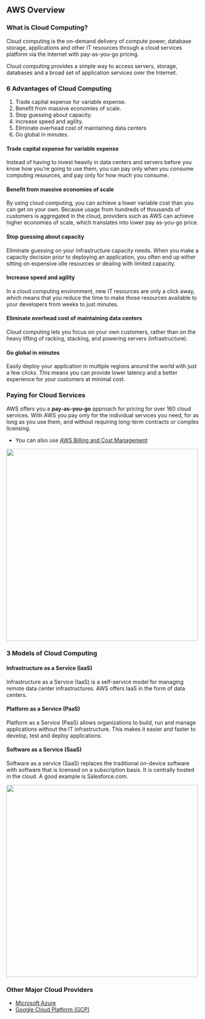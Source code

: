 ## AWS Overview

### What is Cloud Computing?
Cloud computing is the on-demand delivery of compute power, database storage, applications and other IT resources through a cloud services platform via the Internet with pay-as-you-go pricing.

Cloud computing provides a simple way to access servers, storage, databases and a broad set of application services over the Internet.  

### 6 Advantages of Cloud Computing

1. Trade capital expense for variable expense.
2. Benefit from massive economies of scale.
3. Stop guessing about capacity.
4. Increase speed and agility.
5. Eliminate overhead cost of maintaining data centers
6. Go global in minutes.

#### Trade capital expense for variable expense
Instead of having to invest heavily in data centers and servers before you know how you’re going to use them, you can pay only when you consume computing resources, and pay only for how much you consume.

#### Benefit from massive economies of scale
By using cloud computing, you can achieve a lower variable cost than you can get on your own. Because usage from hundreds of thousands of customers is aggregated in the cloud, providers such as AWS can achieve higher economies of scale, which translates into lower pay as-you-go price.

#### Stop guessing about capacity
Eliminate guessing on your infrastructure capacity needs. When you make a capacity decision prior to deploying an application, you often end up either sitting on expensive idle resources or dealing with limited capacity.

#### Increase speed and agility
In a cloud computing environment, new IT resources are only a click away, which means that you reduce the time to make those resources available to your developers from weeks to just minutes.

#### Eliminate overhead cost of maintaining data centers
Cloud computing lets you focus on your own customers, rather than on the heavy lifting of racking, stacking, and powering servers (infrastructure).

#### Go global in minutes
Easily deploy your application in multiple regions around the world with just a few clicks. This means you can provide lower latency and a better experience for your customers at minimal cost.

### Paying for Cloud Services
AWS offers you a **pay-as-you-go** approach for pricing for over 160 cloud services.  With AWS you pay only for the individual services you need, for as long as you use them, and without requiring long-term contracts or complex licensing. 

* You can also use [AWS Billing and Cost Management](https://docs.aws.amazon.com/awsaccountbilling/latest/aboutv2/billing-what-is.html)

<img src="./images/payment.png" width="500">

### 3 Models of Cloud Computing

#### Infrastructure as a Service (IaaS)
Infrastructure as a Service (IaaS) is a self-service model for managing remote data center infrastructures.
AWS offers IaaS in the form of data centers.

#### Platform as a Service (PaaS)
Platform as a Service (PaaS) allows organizations to build, run and manage applications without the IT infrastructure. This makes it easier and faster to develop, test and deploy applications. 

#### Software as a Service (SaaS)
Software as a service (SaaS) replaces the traditional on-device software with software that is licensed on a subscription basis. It is centrally hosted in the cloud. A good example is Salesforce.com.

<img src="./images/cloud-service-models.png" width="500">

### Other Major Cloud Providers
* [Microsoft Azure](https://azure.microsoft.com/en-us/)
* [Google Cloud Platform (GCP)](https://cloud.google.com/gcp/?utm_source=google&utm_medium=cpc&utm_campaign=na-US-all-en-dr-bkws-all-all-trial-e-dr-1009135&utm_content=text-ad-lpsitelinkCCexp2-any-DEV_c-CRE_113120492887-ADGP_Hybrid+%7C+AW+SEM+%7C+BKWS+%7C+US+%7C+en+%7C+EXA+~+Google+Cloud+Platform-KWID_43700009942847400-kwd-26415313501&utm_term=KW_google%20cloud%20platform-ST_google+cloud+platform&&gclid=Cj0KCQjwoJX8BRCZARIsAEWBFMIKqoP4b6G-3OlpQkCrVvMoAvss3kNL_2joyIs7N42TL-2WZRBCUaoaApspEALw_wcB)
